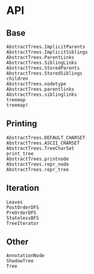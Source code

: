 # API


## Base

```@docs
AbstractTrees.ImplicitParents
AbstractTrees.ImplicitSiblings
AbstractTrees.ParentLinks
AbstractTrees.SiblingLinks
AbstractTrees.StoredParents
AbstractTrees.StoredSiblings
children
AbstractTrees.nodetype
AbstractTrees.parentlinks
AbstractTrees.siblinglinks
treemap
treemap!
```


## Printing

```@docs
AbstractTrees.DEFAULT_CHARSET
AbstractTrees.ASCII_CHARSET
AbstractTrees.TreeCharSet
print_tree
AbstractTrees.printnode
AbstractTrees.repr_node
AbstractTrees.repr_tree
```


## Iteration

```@docs
Leaves
PostOrderDFS
PreOrderDFS
StatelessBFS
TreeIterator
```


## Other

```@docs
AnnotationNode
ShadowTree
Tree
```
